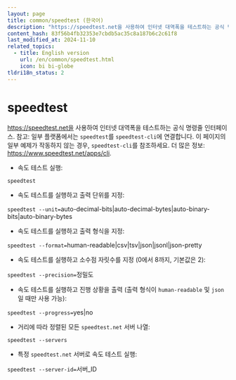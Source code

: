 ```yaml
---
layout: page
title: common/speedtest (한국어)
description: "https://speedtest.net을 사용하여 인터넷 대역폭을 테스트하는 공식 명령줄 인터페이스."
content_hash: 83f56b4fb32353e7cbdb5ac35c8a187b6c2c61f8
last_modified_at: 2024-11-10
related_topics:
  - title: English version
    url: /en/common/speedtest.html
    icon: bi bi-globe
tldri18n_status: 2
---
```

# speedtest

https://speedtest.net을 사용하여 인터넷 대역폭을 테스트하는 공식 명령줄 인터페이스.
참고: 일부 플랫폼에서는 `speedtest`를 `speedtest-cli`에 연결합니다. 이 페이지의 일부 예제가 작동하지 않는 경우, `speedtest-cli`를 참조하세요.
더 많은 정보: <https://www.speedtest.net/apps/cli>.

- 속도 테스트 실행:

`speedtest`

- 속도 테스트를 실행하고 출력 단위를 지정:

`speedtest --unit=`<span class="tldr-var badge badge-pill bg-dark-lm bg-white-dm text-white-lm text-dark-dm font-weight-bold">auto-decimal-bits|auto-decimal-bytes|auto-binary-bits|auto-binary-bytes</span>

- 속도 테스트를 실행하고 출력 형식을 지정:

`speedtest --format=`<span class="tldr-var badge badge-pill bg-dark-lm bg-white-dm text-white-lm text-dark-dm font-weight-bold">human-readable|csv|tsv|json|jsonl|json-pretty</span>

- 속도 테스트를 실행하고 소수점 자릿수를 지정 (0에서 8까지, 기본값은 2):

`speedtest --precision=`<span class="tldr-var badge badge-pill bg-dark-lm bg-white-dm text-white-lm text-dark-dm font-weight-bold">정밀도</span>

- 속도 테스트를 실행하고 진행 상황을 출력 (출력 형식이 `human-readable` 및 `json`일 때만 사용 가능):

`speedtest --progress=`<span class="tldr-var badge badge-pill bg-dark-lm bg-white-dm text-white-lm text-dark-dm font-weight-bold">yes|no</span>

- 거리에 따라 정렬된 모든 `speedtest.net` 서버 나열:

`speedtest --servers`

- 특정 `speedtest.net` 서버로 속도 테스트 실행:

`speedtest --server-id=`<span class="tldr-var badge badge-pill bg-dark-lm bg-white-dm text-white-lm text-dark-dm font-weight-bold">서버_ID</span>
